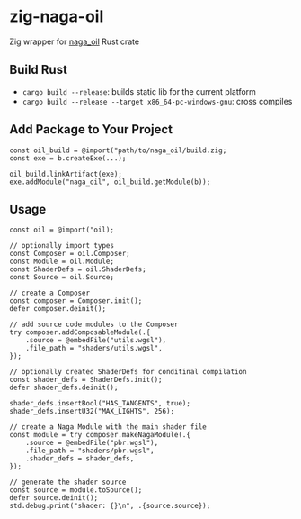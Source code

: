 # zig-naga-oil
Zig wrapper for [naga_oil](https://github.com/bevyengine/naga_oil) Rust crate


## Build Rust
- `cargo build --release`: builds static lib for the current platform
- `cargo build --release --target x86_64-pc-windows-gnu`: cross compiles

## Add Package to Your Project
```zig
const oil_build = @import("path/to/naga_oil/build.zig;
const exe = b.createExe(...);

oil_build.linkArtifact(exe);
exe.addModule("naga_oil", oil_build.getModule(b));
```

## Usage

```zig
const oil = @import("oil);

// optionally import types
const Composer = oil.Composer;
const Module = oil.Module;
const ShaderDefs = oil.ShaderDefs;
const Source = oil.Source;

// create a Composer
const composer = Composer.init();
defer composer.deinit();

// add source code modules to the Composer
try composer.addComposableModule(.{
    .source = @embedFile("utils.wgsl"),
    .file_path = "shaders/utils.wgsl",
});

// optionally created ShaderDefs for conditinal compilation
const shader_defs = ShaderDefs.init();
defer shader_defs.deinit();

shader_defs.insertBool("HAS_TANGENTS", true);
shader_defs.insertU32("MAX_LIGHTS", 256);

// create a Naga Module with the main shader file
const module = try composer.makeNagaModule(.{
    .source = @embedFile("pbr.wgsl"),
    .file_path = "shaders/pbr.wgsl",
    .shader_defs = shader_defs,
});

// generate the shader source
const source = module.toSource();
defer source.deinit();
std.debug.print("shader: {}\n", .{source.source});
```
